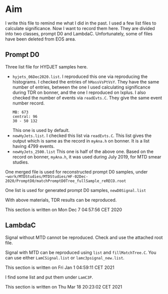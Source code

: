 # Aim
I write this file to remind me what I did in the past.
I used a few list files to calculate significance. Now I want
to record them here. They are divided into two classes,
prompt D0 and LambdaC. Unfortunately, some of files have
been deleted from EOS area.
## Prompt D0
Three list file for HYDJET samples here.
  - `hyjets_06Dec2020.list`. I reproduced this one via reproducing
    the histograms. I checked the entries of `hMassVsPtVsY`. They
    have the same number of entries, between the one I used calculating
    significance during TDR on bonner, and the one I reproduced on lxplus.
    I also checked the number of events via `readEvts.C`. They give
    the same event number record.
    ```
    MB: 673
    central: 96
    30 - 50 132
    ```
    This one is used by default.
  - `newHyJets.list`.
    I checked this list via `readEvts.C`. This list gives the output
    which is same as the record in `myAna.h` on bonner. It is a list
    having 4799 events.
  - `newHyJets_2500.list`
    This one is half of the above one. Based on the record on bonner,
    `myAna.h`, it was used during July 2019, for MTD smear studies.

One merged file is used for reconstructed prompt D0 samples, under
`~work/MTDStudies/MTDStudies/HF-02Dec-2020/PromptD0/matchPromptD0Tree_fullSample_reRECO.root`

One list is used for generated prompt D0 samples, `newD0Signal.list`

With above materials, TDR results can be reproduced.

This section is written on
Mon Dec  7 04:57:56 CET 2020

## LambdaC
Signal without MTD cannot be reproduced. Check and use the attached root file.

Signal with MTD can be reproduced using `list` and `fillMatchTree.C`. You can use
either `LamCSignal.list` or `lamc3psignal_new.list`.

This section is written on
Fri Jan  1 04:59:11 CET 2021

I find some list and put them under `LamC3P`.

This section is written on
Thu Mar 18 20:23:02 CET 2021
